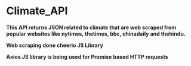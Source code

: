 # Climate_API

**This API returns JSON related to climate that are web scraped from popular websites like nytimes, thetimes, bbc, chinadaily and thehindu.**

**Web scraping done cheerio JS Library**

**Axios JS library is being used for Promise based HTTP requests**

